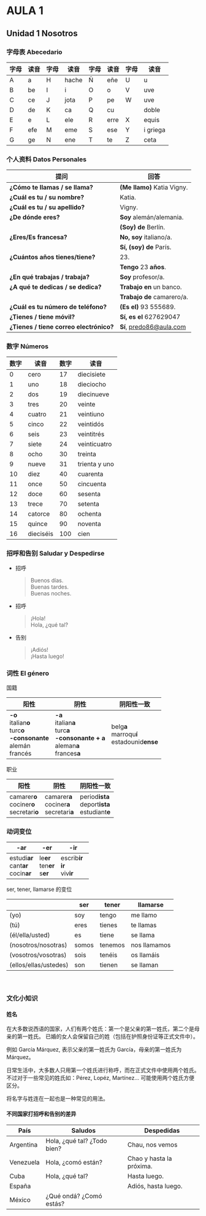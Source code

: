 # AULA 1

## Unidad 1 Nosotros

### 字母表 Abecedario

| 字母 | 读音 | 字母 | 读音 | 字母 | 读音 | 字母 | 读音 |
| --- | --- | --- | --- | --- | --- | --- | --- |
| A | a | H | hache | Ñ | eñe | U | u |
| B | be | I | i | O | o | V | uve |
| C | ce | J | jota | P | pe | W | uve |
| D | de | K | ca | Q | cu |  | doble |
| E | e | L | ele | R | erre | X | equis |
| F | efe | M | eme | S | ese | Y | i griega |
| G | ge | N | ene | T | te | Z | ceta |

### 个人资料 Datos Personales

| 提问 | 回答 |
| --- | ---- |
| **¿Cómo te llamas / se llama?** | **(Me llamo)** Katia Vigny. |
| **¿Cuál es tu / su nombre?** | Katia. |
| **¿Cuál es tu / su apellido?** | Vigny. |
| **¿De dónde eres?** | **Soy** alemán/alemania. |
| | **(Soy) de** Berlín. |
| **¿Eres/Es francesa?** | **No, soy** italiano/a. |
| | **Sí, (soy) de** París. |
| **¿Cuántos años tienes/tiene?** | 23. |
| | **Tengo** 23 **años**. |
| **¿En qué trabajas / trabaja?** | **Soy** profesor/a. |
| **¿A qué te dedicas / se dedica?** | **Trabajo en** un banco. |
| | **Trabajo de** camarero/a. |
| **¿Cuál es tu número de teléfono?** | **(Es el)** 93 555689. |
| **¿Tienes / tiene móvil?** | **Sí, es el** 627629047 |
| **¿Tienes / tiene correo electrónico?** | **Sí**, predo86@aula.com |

### 数字 Números

| 数字 | 读音 | 数字 | 读音 |
| ---- | ---- | ---- | ---- |
| 0 | cero | 17 | diecisiete |
| 1 | uno | 18 | dieciocho |
| 2 | dos | 19 | diecinueve |
| 3 | tres | 20 | veinte |
| 4 | cuatro | 21 | veintiuno |
| 5 | cinco | 22 | veintidós |
| 6 | seis | 23 | veintitrés |
| 7 | siete | 24 | veinticuatro |
| 8 | ocho | 30 | treinta |
| 9 | nueve | 31 | trienta y uno |
| 10 | diez | 40 | cuarenta |
| 11 | once | 50 | cincuenta |
| 12 | doce | 60 | sesenta |
| 13 | trece | 70 | setenta |
| 14 | catorce | 80 | ochenta |
| 15 | quince | 90 | noventa |
| 16 | dieciséis | 100 | cien |

### 招呼和告别 Saludar y Despedirse
- 招呼
  > Buenos días. <br>
  > Buenas tardes. <br>
  > Buenas noches.
- 招呼
  > ¡Hola! <br>
  > Hola, ¿qué tal?
- 告别
  > ¡Adiós! <br>
  > ¡Hasta luego!

### 词性 El género

国籍

|阳性|阴性|阴阳性一致|
|---|---|---|
|**-o** <br> italian**o** <br> turc**o** <br> **-consonante** <br> alemán <br> francés | **-a** <br> italian**a** <br> turc**a** <br> **-consonante + a** <br> aleman**a** <br> frances**a**| belg**a** <br> marroqu**í** <br> estadounid**ense** |

职业

|阳性|阴性|阴阳性一致|
|---|---|---|
|camarer**o**<br>cociner**o**<br>secretari**o** | camarer**a**<br>cociner**a**<br>secretari**a** | period**ista**<br>deport**ista**<br>estudiant**e**

### 动词变位

| -ar | -er | -ir
| ----|----|----
| estudi**ar**<br>cant**ar**<br>cocin**ar** | le**er**<br>ten**er**<br>s**er** | escrib**ir**<br>**ir**<br>viv**ir**　　

ser, tener, llamarse 的变位

| | ser | tener | llamarse|
|---|---|---|---|
|(yo) | soy | tengo | me llamo|
|(tú) | eres | tienes | te llamas|
|(él/ella/usted) | es | tiene |se llama|
|(nosotros/nosotras) | somos | tenemos | nos llamamos|
|(vosotros/vosotras) | sois | tenéis | os llamáis|
|(ellos/ellas/ustedes) | son | tienen | se llaman|
　　
### 文化小知识
#### 姓名

在大多数说西语的国家，人们有两个姓氏：第一个是父亲的第一姓氏，第二个是母亲的第一姓氏。
已婚的女人会保留自己的姓（包括在护照身份证等正式文件中）。

例如 García Márquez, 表示父亲的第一姓氏为 García，母亲的第一姓氏为 Márquez。

日常生活中，大多数人只用第一个姓氏进行称呼，而在正式文件中使用两个姓氏。
不过对于一些常见的姓氏如：Pérez, Lopéz, Martínez... 可能使用两个姓氏方便区分。

将名字与姓连在一起也是一种常见的用法。

#### 不同国家打招呼和告别的差异

|País | Saludos | Despedidas |
|----|-----|-----|
| Argentina | Hola, ¿qué tal? ¿Todo bien? | Chau, nos vemos |
| Venezuela | Hola, ¿comó están? | Chao y hasta la próxima. |
| Cuba | Hola, ¿qué tal? | Hasta luego. |
| España | | Adiós, hasta luego. |
| México | ¿Qué ondá? ¿Comó estás? | <br> |
